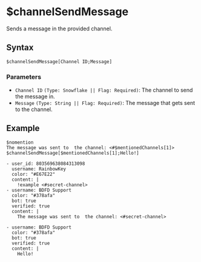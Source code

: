 # $channelSendMessage
Sends a message in the provided channel.

## Syntax
```
$channelSendMessage[Channel ID;Message]
```

### Parameters
- `Channel ID` `(Type: Snowflake || Flag: Required)`: The channel to send the message in.
- `Message` `(Type: String || Flag: Required)`: The message that gets sent to the channel.

## Example
```
$nomention
The message was sent to  the channel: <#$mentionedChannels[1]>
$channelSendMessage[$mentionedChannels[1];Hello!]
```

``` discord yaml
- user_id: 803569638084313098
  username: RainbowKey
  color: "#E67E22"
  content: |
    !example <#secret-channel>
- username: BDFD Support
  color: "#378afa"
  bot: true
  verified: true
  content: |
    The message was sent to  the channel: <#secret-channel>
```

``` discord yaml
- username: BDFD Support
  color: "#378afa"
  bot: true
  verified: true
  content: |
    Hello!
```

